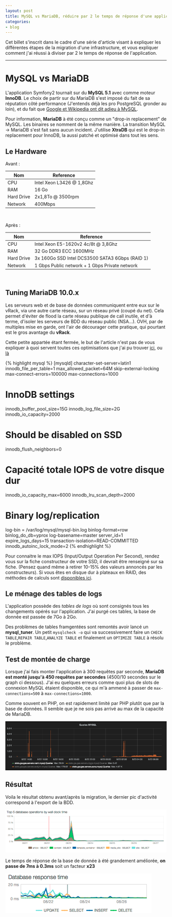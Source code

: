 ```yaml
---
layout: post
title: MySQL vs MariaDB, réduire par 2 le temps de réponse d'une application
categories:
- blog
---
```


Cet billet s'inscrit dans le cadre d'une série d'article visant à expliquer les différentes étapes de la migration d'une infrastructure, et vous expliquer comment j'ai réussi à diviser par 2 le temps de réponse de l'application.

---

# MySQL vs MariaDB

L'application Symfony2 tournait sur du **MySQL 5.1** avec comme moteur **InnoDB**. Le choix de partir sur du MariaDB s'est imposé du fait de sa réputation côté performance (J'entends déjà les pro PostgreSQL gronder au loin), et du fait que <a href="http://www.zdnet.com/google-quietly-dumps-oracle-mysql-for-mariadb-7000020670/" target="_blank"> Google et Wikipedia ont dit adieu à MySQL</a>.

Pour information, **MariaDB** à été conçu comme un "drop-in replacement" de MySQL. Les binaires se nomment de la même manière. La transition MySQL -> MariaDB s'est fait sans aucun incident. J'utilise **XtraDB** qui est le drop-in replacement pour InnoDB, la aussi patché et optimisé dans tout les sens.

## Le Hardware

Avant :

| Nom        | Reference                                      |
|------------|------------------------------------------------|
| CPU        | Intel Xeon L3426 @ 1,8Ghz                      |
| RAM        | 16 Go                                          |
| Hard Drive | 2x1,8To @ 3500rpm                              |
| Network    | 400Mbps                                        |

<br />

Après :

| Nom        | Reference                                      |
|------------|------------------------------------------------|
| CPU        | Intel Xeon E5-1620v2 4c/8t @ 3,8Ghz            |
| RAM        | 32 Go DDR3 ECC 1600MHz                         |
| Hard Drive | 3x 160Go SSD Intel DCS3500 SATA3 6Gbps (RAID 1)|
| Network    | 1 Gbps Public network + 1 Gbps Private network |

<br />

## Tuning MariaDB 10.0.x

Les serveurs web et de base de données communiquent entre eux sur le vRack, via une autre carte réseau, sur un réseau privé (coupé du net). Cela permet d'éviter de flood la carte réseau publique de call inutile, et d'à terme, d'isoler les serveurs de BDD du réseau public (NSA...).
OVH, par de multiples mise en garde, ont l'air de décourager cette pratique, qui pourtant est le gros avantage du **vRack**.

Cette petite appartée étant fermée, le but de l'article n'est pas de vous expliquer à quoi servent toutes ces optimisations que j'ai pu trouver [ici](http://www.tocker.ca/2013/09/17/what-to-tune-in-mysql-56-after-installation.html), ou [là](https://blog.mariadb.org/performance-evaluation-of-mariadb-10-1-and-mysql-5-7-4-labs-tplc/)

{% highlight mysql %}
[mysqld]
character-set-server=latin1
innodb_file_per_table=1
max_allowed_packet=64M
skip-external-locking
max-connect-errors=100000
max-connections=1000

# InnoDB settings
innodb_buffer_pool_size=15G
innodb_log_file_size=2G
innodb_io_capacity=2000

# Should be disabled on SSD
innodb_flush_neighbors=0

# Capacité totale IOPS de votre disque dur
innodb_io_capacity_max=6000
innodb_lru_scan_depth=2000

# Binary log/replication
log-bin = /var/log/mysql/mysql-bin.log
binlog-format=row
binlog_do_db=yprox
log-basename=master
server_id=1
expire_logs_days=15
transaction-isolation=READ-COMMITTED
innodb_autoinc_lock_mode=2
{% endhighlight %}

Pour connaitre le max IOPS (Input/Output Operation Per Second), rendez vous sur la fiche constructeur de votre SSD, il devrait être renseigné sur sa fiche. (Pensez quand même à retirer 10-15% des valeurs annoncés par les constructeurs).
Si vous êtes en disque dur à plateaux en RAID, des méthodes de calculs sont [disponibles ici](http://www.tocker.ca/2013/09/17/what-to-tune-in-mysql-56-after-installation.html).

## Le ménage des tables de logs

L'application possède des _tables de logs_ où sont consignés tous les changements opérés sur l'application. J'ai purgé ces tables, la base de donnée est passée de 7Go à 2Go.

Des problèmes de tables framgentées sont remontés avoir lancé un **mysql_tuner**. Un petit `mysqlcheck -o` qui va successivement faire un `CHECK TABLE`,`REPAIR TABLE`,`ANALYZE TABLE` et finalement un `OPTIMIZE TABLE` à résolu le problème.

## Test de montée de charge

Lorsque j'ai fais monter l'application à 300 requêtes par seconde, **MariaDB est monté jusqu'à 450 requêtes par secondes** (4500/10 secondes sur le graph ci dessous). J'ai eu quelques erreurs comme quoi plus de slots de connexion MySQL étaient disponible, ce qui m'à ammené à passer de `max-connections=500` à `max-connections=1000`.

Comme souvent en PHP, on est rapidement limité par PHP plutôt que par la base de données. Il semble que je ne sois pas arrivé au max de la capacité de MariaDB.

![Idée initiale](/assets/images/db_monte_charge.png)

## Résultat

Voila le résultat obtenu avant/après la migration, le dernier pic d'activité correspond à l'export de la BDD.

![Performance DB](/assets/images/db_perf.png)

Le temps de réponse de la base de donnée à été grandement améliorée, **on passe de 7ms à 0.3ms** soit un facteur **x23**

![Latence DB MariaDB](/assets/images/db_latency.png)

